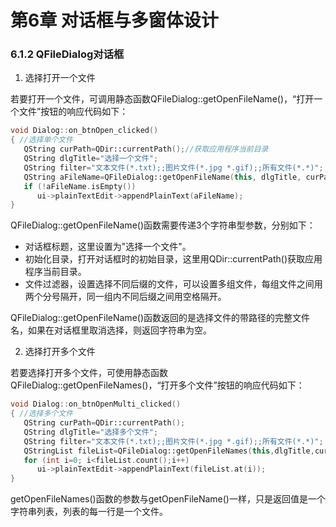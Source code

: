 # 第6章 对话框与多窗体设计

### 6.1.2 QFileDialog对话框

1. 选择打开一个文件

若要打开一个文件，可调用静态函数QFileDialog::getOpenFileName()，“打开一个文件”按钮的响应代码如下：

```cpp
void Dialog::on_btnOpen_clicked()
{ //选择单个文件
   QString curPath=QDir::currentPath();//获取应用程序当前目录
   QString dlgTitle="选择一个文件"; 
   QString filter="文本文件(*.txt);;图片文件(*.jpg *.gif);;所有文件(*.*)";
   QString aFileName=QFileDialog::getOpenFileName(this, dlgTitle, curPath, filter);
   if (!aFileName.isEmpty())
      ui->plainTextEdit->appendPlainText(aFileName);
}　
```

QFileDialog::getOpenFileName()函数需要传递3个字符串型参数，分别如下：
- 对话框标题，这里设置为"选择一个文件"。
- 初始化目录，打开对话框时的初始目录，这里用QDir::currentPath()获取应用程序当前目录。
- 文件过滤器，设置选择不同后缀的文件，可以设置多组文件，每组文件之间用两个分号隔开，同一组内不同后缀之间用空格隔开。

QFileDialog::getOpenFileName()函数返回的是选择文件的带路径的完整文件名，如果在对话框里取消选择，则返回字符串为空。

2. 选择打开多个文件

若要选择打开多个文件，可使用静态函数QFileDialog::getOpenFileNames()，“打开多个文件”按钮的响应代码如下：

```cpp
void Dialog::on_btnOpenMulti_clicked()
{ //选择多个文件
   QString curPath=QDir::currentPath();
   QString dlgTitle="选择多个文件"; 
   QString filter="文本文件(*.txt);;图片文件(*.jpg *.gif);;所有文件(*.*)"; 
   QStringList fileList=QFileDialog::getOpenFileNames(this,dlgTitle,curPath,filter);
   for (int i=0; i<fileList.count();i++)
      ui->plainTextEdit->appendPlainText(fileList.at(i));
}
```

getOpenFileNames()函数的参数与getOpenFileName()一样，只是返回值是一个字符串列表，列表的每一行是一个文件。
